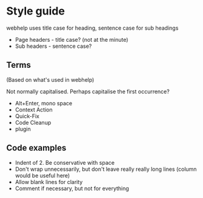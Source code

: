 # Style guide

webhelp uses title case for heading, sentence case for sub headings

* Page headers - title case? (not at the minute)
* Sub headers - sentence case?


## Terms

(Based on what's used in webhelp)

Not normally capitalised. Perhaps capitalise the first occurrence?

* Alt+Enter, mono space
* Context Action
* Quick-Fix
* Code Cleanup
* plugin

## Code examples

* Indent of 2. Be conservative with space
* Don't wrap unnecessarily, but don't leave really really long lines (column would be useful here)
* Allow blank lines for clarity
* Comment if necessary, but not for everything
